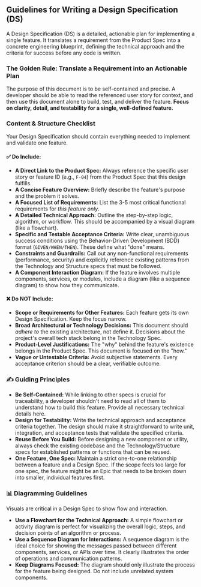 ## Guidelines for Writing a Design Specification (DS)

A Design Specification (DS) is a detailed, actionable plan for implementing a single feature. It translates a requirement from the Product Spec into a concrete engineering blueprint, defining the technical approach and the criteria for success before any code is written.

### The Golden Rule: Translate a Requirement into an Actionable Plan
The purpose of this document is to be self-contained and precise. A developer should be able to read the referenced user story for context, and then use this document alone to build, test, and deliver the feature. **Focus on clarity, detail, and testability for a single, well-defined feature.**

### Content & Structure Checklist

Your Design Specification should contain everything needed to implement and validate one feature.

#### ✅ Do Include:
* **A Direct Link to the Product Spec:** Always reference the specific user story or feature ID (e.g., `F-04`) from the Product Spec that this design fulfills.
* **A Concise Feature Overview:** Briefly describe the feature's purpose and the problem it solves.
* **A Focused List of Requirements:** List the 3-5 most critical functional requirements for *this feature only*.
* **A Detailed Technical Approach:** Outline the step-by-step logic, algorithm, or workflow. This should be accompanied by a visual diagram (like a flowchart).
* **Specific and Testable Acceptance Criteria:** Write clear, unambiguous success conditions using the Behavior-Driven Development (BDD) format (`GIVEN/WHEN/THEN`). These define what "done" means.
* **Constraints and Guardrails:** Call out any non-functional requirements (performance, security) and explicitly reference existing patterns from the Technology and Structure specs that must be followed.
* **A Component Interaction Diagram:** If the feature involves multiple components, services, or modules, include a diagram (like a sequence diagram) to show how they communicate.

#### ❌ Do NOT Include:
* **Scope or Requirements for Other Features:** Each feature gets its own Design Specification. Keep the focus narrow.
* **Broad Architectural or Technology Decisions:** This document should *adhere to* the existing architecture, not define it. Decisions about the project's overall tech stack belong in the Technology Spec.
* **Product-Level Justifications:** The "why" behind the feature's existence belongs in the Product Spec. This document is focused on the "how."
* **Vague or Untestable Criteria:** Avoid subjective statements. Every acceptance criterion should be a clear, verifiable outcome.

### ✍️ Guiding Principles

* **Be Self-Contained:** While linking to other specs is crucial for traceability, a developer shouldn't need to read all of them to understand how to build this feature. Provide all necessary technical details here.
* **Design for Testability:** Write the technical approach and acceptance criteria together. The design should make it straightforward to write unit, integration, and acceptance tests that validate the specified criteria.
* **Reuse Before You Build:** Before designing a new component or utility, always check the existing codebase and the Technology/Structure specs for established patterns or functions that can be reused.
* **One Feature, One Spec:** Maintain a strict one-to-one relationship between a feature and a Design Spec. If the scope feels too large for one spec, the feature might be an Epic that needs to be broken down into smaller, individual features first.

### 📊 Diagramming Guidelines

Visuals are critical in a Design Spec to show flow and interaction.

* **Use a Flowchart for the Technical Approach:** A simple flowchart or activity diagram is perfect for visualizing the overall logic, steps, and decision points of an algorithm or process.
* **Use a Sequence Diagram for Interactions:** A sequence diagram is the ideal choice for showing the messages passed between different components, services, or APIs over time. It clearly illustrates the order of operations and communication patterns.
* **Keep Diagrams Focused:** The diagram should only illustrate the process for the feature being designed. Do not include unrelated system components.